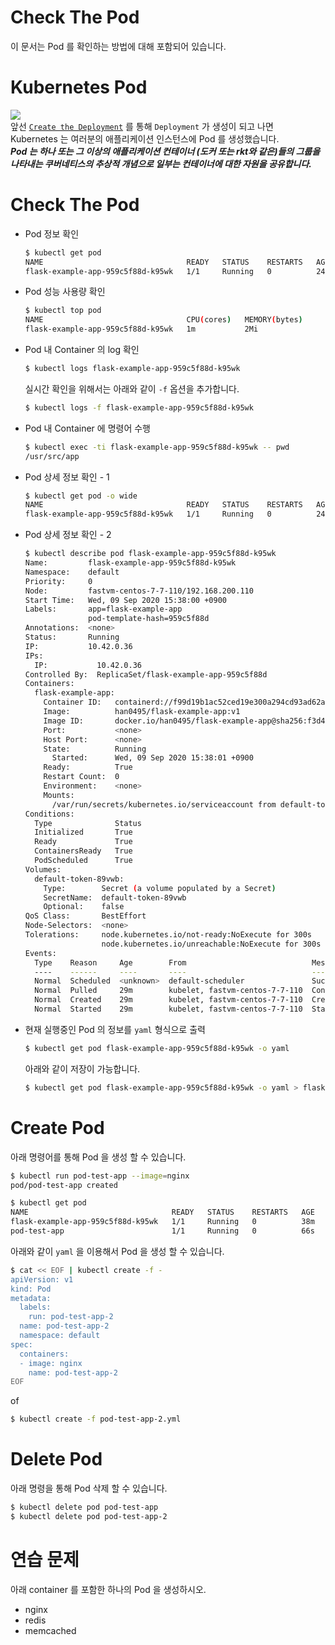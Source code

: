 # Check The Pod
이 문서는 Pod 를 확인하는 방법에 대해 포함되어 있습니다.   
   
# Kubernetes Pod
![](https://d33wubrfki0l68.cloudfront.net/fe03f68d8ede9815184852ca2a4fd30325e5d15a/98064/docs/tutorials/kubernetes-basics/public/images/module_03_pods.svg)   
앞선 [`Create the Deployment`](/doc/create-the-deployment.md) 를 통해 `Deployment` 가 생성이 되고 나면   
Kubernetes 는 여러분의 애플리케이션 인스턴스에 Pod 를 생성했습니다.   
***Pod 는 하나 또는 그 이상의 애플리케이션 컨테이너 (도커 또는 rkt와 같은)들의 그룹을 나타내는 쿠버네티스의 추상적 개념으로 일부는 컨테이너에 대한 자원을 공유합니다.***   
   
# Check The Pod
* Pod 정보 확인
    ```bash
    $ kubectl get pod
    NAME                                READY   STATUS    RESTARTS   AGE
    flask-example-app-959c5f88d-k95wk   1/1     Running   0          24m
    ```
* Pod 성능 사용량 확인
    ```bash
    $ kubectl top pod
    NAME                                CPU(cores)   MEMORY(bytes)
    flask-example-app-959c5f88d-k95wk   1m           2Mi
    ```
* Pod 내 Container 의 log 확인
    ```bash
    $ kubectl logs flask-example-app-959c5f88d-k95wk
    ```
    실시간 확인을 위해서는 아래와 같이 `-f` 옵션을 추가합니다.   
    ```bash
    $ kubectl logs -f flask-example-app-959c5f88d-k95wk
    ```
* Pod 내 Container 에 명령어 수행
    ```bash
    $ kubectl exec -ti flask-example-app-959c5f88d-k95wk -- pwd
    /usr/src/app
    ```
* Pod 상세 정보 확인 - 1
    ```bash
    $ kubectl get pod -o wide
    NAME                                READY   STATUS    RESTARTS   AGE   IP           NODE                    NOMINATED NODE   READINESS GATES
    flask-example-app-959c5f88d-k95wk   1/1     Running   0          24m   10.42.0.36   fastvm-centos-7-7-110   <none>           <none>
    ```
* Pod 상세 정보 확인 - 2 
    ```bash
    $ kubectl describe pod flask-example-app-959c5f88d-k95wk
    Name:         flask-example-app-959c5f88d-k95wk
    Namespace:    default
    Priority:     0
    Node:         fastvm-centos-7-7-110/192.168.200.110
    Start Time:   Wed, 09 Sep 2020 15:38:00 +0900
    Labels:       app=flask-example-app
                  pod-template-hash=959c5f88d
    Annotations:  <none>
    Status:       Running
    IP:           10.42.0.36
    IPs:
      IP:           10.42.0.36
    Controlled By:  ReplicaSet/flask-example-app-959c5f88d
    Containers:
      flask-example-app:
        Container ID:   containerd://f99d19b1ac52ced19e300a294cd93ad62a97f6259cf6e426c63c545e0918a9d8
        Image:          han0495/flask-example-app:v1
        Image ID:       docker.io/han0495/flask-example-app@sha256:f3d45e996bc86a13e1a8a363d9736e18c1501804690733b86aa02df3f59bda10
        Port:           <none>
        Host Port:      <none>
        State:          Running
          Started:      Wed, 09 Sep 2020 15:38:01 +0900
        Ready:          True
        Restart Count:  0
        Environment:    <none>
        Mounts:
          /var/run/secrets/kubernetes.io/serviceaccount from default-token-89vwb (ro)
    Conditions:
      Type              Status
      Initialized       True
      Ready             True
      ContainersReady   True
      PodScheduled      True
    Volumes:
      default-token-89vwb:
        Type:        Secret (a volume populated by a Secret)
        SecretName:  default-token-89vwb
        Optional:    false
    QoS Class:       BestEffort
    Node-Selectors:  <none>
    Tolerations:     node.kubernetes.io/not-ready:NoExecute for 300s
                     node.kubernetes.io/unreachable:NoExecute for 300s
    Events:
      Type    Reason     Age        From                            Message
      ----    ------     ----       ----                            -------
      Normal  Scheduled  <unknown>  default-scheduler               Successfully assigned default/flask-example-app-959c5f88d-k95wk to fastvm-centos-7-7-110
      Normal  Pulled     29m        kubelet, fastvm-centos-7-7-110  Container image "han0495/flask-example-app:v1" already present on machine
      Normal  Created    29m        kubelet, fastvm-centos-7-7-110  Created container flask-example-app
      Normal  Started    29m        kubelet, fastvm-centos-7-7-110  Started container flask-example-app
    ```
* 현재 실행중인 Pod 의 정보를 `yaml` 형식으로 출력
    ```bash
    $ kubectl get pod flask-example-app-959c5f88d-k95wk -o yaml 
    ```
    아래와 같이 저장이 가능합니다.   
    ```bash
    $ kubectl get pod flask-example-app-959c5f88d-k95wk -o yaml > flask-example-app.yml
    ```
   
# Create Pod
아래 명령어를 통해 Pod 을 생성 할 수 있습니다.   
```bash
$ kubectl run pod-test-app --image=nginx
pod/pod-test-app created

$ kubectl get pod
NAME                                READY   STATUS    RESTARTS   AGE
flask-example-app-959c5f88d-k95wk   1/1     Running   0          38m
pod-test-app                        1/1     Running   0          66s    <<
```
   
아래와 같이 `yaml` 을 이용해서 Pod 을 생성 할 수 있습니다.   
```bash
$ cat << EOF | kubectl create -f -
apiVersion: v1
kind: Pod
metadata:
  labels:
    run: pod-test-app-2
  name: pod-test-app-2
  namespace: default
spec:
  containers:
  - image: nginx
    name: pod-test-app-2
EOF
```
of
```bash
$ kubectl create -f pod-test-app-2.yml
```
   
# Delete Pod
아래 명령을 통해 Pod 삭제 할 수 있습니다.   
```bash
$ kubectl delete pod pod-test-app
$ kubectl delete pod pod-test-app-2
```
   
# 연습 문제
아래 container 를 포함한 하나의 Pod 을 생성하시오.   
- nginx
- redis
- memcached
   
